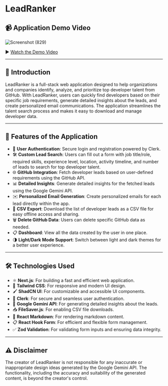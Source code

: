 # LeadRanker

## 📹 Application Demo Video

![Screenshot (829)](https://github.com/user-attachments/assets/21684e6e-a154-4bbc-a084-d1a3c45dd64b)

▶️ [Watch the Demo Video](https://www.youtube.com/watch?v=_rRSDk9pGiY)

---

## 📝 Introduction
LeadRanker is a full-stack web application designed to help organizations and companies identify, analyze, and prioritize top developer talent from GitHub. With LeadRanker, users can quickly find developers based on their specific job requirements, generate detailed insights about the leads, and create personalized email communications. The application streamlines the talent search process and makes it easy to download and manage developer data.

---

## 🚀 Features of the Application
- 🔐 **User Authentication**: Secure login and registration powered by Clerk.
- 🛠️ **Custom Lead Search**: Users can fill out a form with job title/role, required skills, experience level, location, activity timeline, and number of leads to search for top developer talent.
- 🌐 **GitHub Integration**: Fetch developer leads based on user-defined requirements using the GitHub API.
- 📊 **Detailed Insights**: Generate detailed insights for the fetched leads using the Google Gemini API.
- ✉️ **Personalized Email Generation**: Create personalized emails for each lead directly within the app.
- 📂 **CSV Export**: Download the list of developer leads as a CSV file for easy offline access and sharing.
- 🗑️ **Delete GitHub Data**: Users can delete specific GitHub data as needed.
- 📋 **Dashboard**: View all the data created by the user in one place.
- 🌗 **Light/Dark Mode Support**: Switch between light and dark themes for a better user experience.

---

## 🛠️ Technologies Used
- ⚛️ **Next.js**: For building a fast and efficient web application.
- 🎨 **Tailwind CSS**: For responsive and modern UI design.
- 🖌️ **ShadCN UI**: For customizable and accessible UI components.
- 🔑 **Clerk**: For secure and seamless user authentication.
- 🤖 **Google Gemini API**: For generating detailed insights about the leads.
- 📥 **FileSaver.js**: For enabling CSV file downloads.
- 📝 **React Markdown**: For rendering markdown content.
- 📋 **React Hook Form**: For efficient and flexible form management.
- ✅ **Zod Validation**: For validating form inputs and ensuring data integrity.

---

## ⚠️ Disclaimer

The creator of LeadRanker is not responsible for any inaccurate or inappropriate design ideas generated by the Google Gemini API. The functionality, including the accuracy and suitability of the generated content, is beyond the creator's control.
